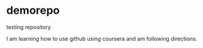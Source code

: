 # demorepo
testing repository

I am learning how to use github using coursera and am following directions.
